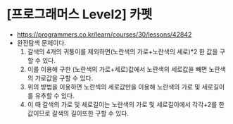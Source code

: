 # [프로그래머스 Level2] 카펫
- https://programmers.co.kr/learn/courses/30/lessons/42842
- 완전탐색 문제이다.
  1. 갈색의 4개의 귀퉁이를 제외하면(노란색의 가로+노란색의 세로)*2 한 값을 구할 수 있다. 
  2. 이를 이용해 구한 (노란색의 가로+세로)값에서 노란색의 세로값을 빼면 노란색의 가로값을 구할 수 있다.
  3. 위의 방법을 이용하면 노란섹의 세로값만을 이용해 노란색의 가로 및 세로길이를 유추할 수 있다. 
  4. 이 때 갈색의 가로 및 세로길이는 노란색의 가로 및 세로길이에서 각각+2를 한 값이므로 갈색의 길이또한 구할 수 있다.